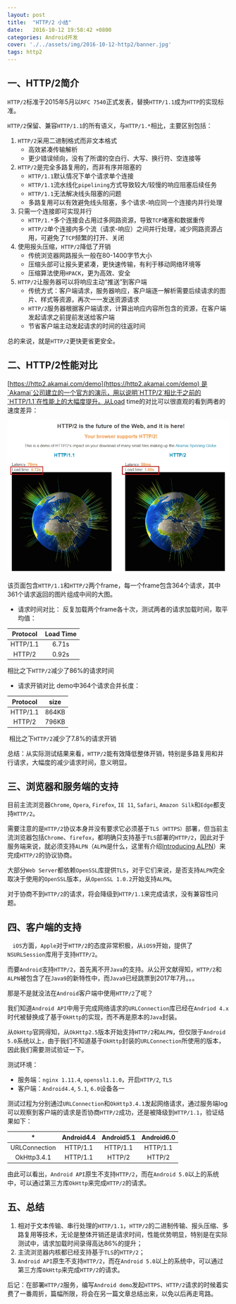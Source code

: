 ```yaml
---
layout: post
title:  "HTTP/2 小结"
date:   2016-10-12 19:58:42 +0800
categories: Android开发
cover: './../assets/img/2016-10-12-http2/banner.jpg'
tags: http2
---
```


## 一、HTTP/2简介

`HTTP/2`标准于2015年5月以`RFC 7540`正式发表，替换`HTTP/1.1`成为`HTTP`的实现标准。

`HTTP/2`保留、兼容`HTTP/1.1`的所有语义，与`HTTP/1.*`相比，主要区别包括：

1. `HTTP/2`采用二进制格式而非文本格式
	* 高效紧凑传输解析
	* 更少错误倾向，没有了所谓的空白行、大写、换行符、空连接等
2. `HTTP/2`是完全多路复用的，而非有序并阻塞的
	* `HTTP/1.1`默认情况下单个请求单个连接
	* `HTTP/1.1`流水线化`pipelining`方式导致较大/较慢的响应阻塞后续任务
	* `HTTP/1.1`无法解决线头阻塞的问题
	* 多路复用可以有效避免线头阻塞，多个请求-响应同一个连接内并行处理
3. 只需一个连接即可实现并行
	* `HTTP/1.*`多个连接会占用过多网路资源，导致`TCP`堵塞和数据重传
	* `HTTP/2`单个连接内多个流（请求-响应）之间并行处理，减少网路资源占用，可避免了`TCP`频繁的打开、关闭
4. 使用报头压缩，`HTTP/2`降低了开销
	* 传统浏览器网路报头一般在80-1400字节大小
	* 压缩头部可让报头更紧凑，更快速传输，有利于移动网络环境等
	* 压缩算法使用`HPACK`，更为高效、安全
5. `HTTP/2`让服务器可以将响应主动“推送”到客户端
	* 传统方式：客户端请求，服务器响应，客户端逐一解析需要后续请求的图片、样式等资源，再次一一发送资源请求
	* `HTTP/2`服务器根据客户端请求，计算出响应内容所包含的资源，在客户端发起请求之前提前发送给客户端
	* 节省客户端主动发起请求的时间的往返时间

总的来说，就是`HTTP/2`更快更省更安全。
 
 
## 二、HTTP/2性能对比

[https://http2.akamai.com/demo](https://http2.akamai.com/demo) 是`Akamai`公司建立的一个官方的演示，用以说明`HTTP/2`相比于之前的`HTTP/1.1`在性能上的大幅度提升。从Load time的对比可以很直观的看到两者的速度差异：

![](./../assets/img/2016-10-12-http2/1.jpg)

该页面包含`HTTP/1.1`和`HTTP/2`两个frame，每一个frame包含364个请求，其中361个请求返回的图片组成中间的大图。

* 请求时间对比：
反复加载两个frame各十次，测试两者的请求加载时间，取平均值：

|Protocol|Load Time|
|:---:|:---:|
| HTTP/1.1 | 6.71s |
| HTTP/2 | 0.92s |

相比之下`HTTP/2`减少了86%的请求时间

* 请求开销对比
demo中364个请求合并长度：

|Protocol|size|
|:---:|:---:|
| HTTP/1.1 | 864KB |
| HTTP/2 | 796KB |

 相比之下`HTTP/2`减少了7.8%的请求开销

总结：从实际测试结果来看，`HTTP/2`能有效降低整体开销，特别是多路复用和并行请求，大幅度的减少请求时间，意义明显。

## 三、浏览器和服务端的支持

目前主流浏览器`Chrome`, `Opera`, `Firefox`, `IE 11`, `Safari`, `Amazon Silk`和`Edge`都支持`HTTP/2`。

需要注意的是`HTTP/2`协议本身并没有要求它必须基于`TLS（HTTPS）`部署，但当前主流浏览器包括`Chrome`、`firefox`，都明确只支持基于`TLS`部署的`HTTP/2`，因此对于服务端来说，就必须支持`ALPN`（`ALPN`是什么，这里有介绍[Introducing ALPN](http://www.eclipse.org/jetty/documentation/current/alpn-chapter.html)）来完成`HTTP/2`的协议协商。

大部分`Web Server`都依赖`OpenSSL`库提供`TLS`，对于它们来说，是否支持`ALPN`完全取决于使用的`OpenSSL`版本，从`OpenSSL 1.0.2`开始支持`ALPN`。

对于协商不到`HTTP/2`的请求，将会降级到`HTTP/1.1`来完成请求，没有兼容性问题。
 
## 四、客户端的支持
 
 `iOS`方面，`Apple`对于`HTTP/2`的态度非常积极，从`iOS9`开始，提供了`NSURLSession`库用于支持`HTTP/2`。

而要`Android`支持`HTTP/2`，首先离不开`Java`的支持。从公开文献得知，`HTTP/2`和`ALPN`被包含了在`Java9`的新特性中，而`Java9`已经跳票到2017年7月。。。

那是不是就没法在`Android`客户端中使用`HTTP/2`了呢？

我们知道`Android API`中用于完成网络请求的`URLConnection`库已经在`Andriod 4.x`时代被替换成了基于`OkHttp`的实现，而不再是原本的`Java`封装。

从`OkHttp`官网得知，从`OkHttp2.5`版本开始支持`HTTP/2`和`ALPN`，但仅限于`Android 5.0`系统以上，由于我们不知道基于`OkHttp`封装的`URLConnection`所使用的版本，因此我们需要测试验证一下。

测试环境：

* 服务端：`nginx 1.11.4`, `openssl1.1.0`，开启`HTTP/2`, `TLS`
* 客户端：`Android4.4`, `5.1`, `6.0`设备各一

测试过程为分别通过`URLConnection`和`OkHttp3.4.1`发起网络请求，通过服务端log可以观察到客户端的请求是否协商`HTTP/2`成功，还是被降级到`HTTP/1.1`，验证结果如下：


| * |Android4.4|Android5.1|Android6.0|
|:---:|:---:|:---:|:---:|
|URLConnection |	HTTP/1.1 | HTTP/1.1 |	 HTTP/1.1|
|OkHttp3.4.1 | HTTP/1.1 | HTTP/2 | HTTP/2| 

由此可以看出，`Android API`原生不支持`HTTP/2`，而在`Android 5.0`以上的系统中，可以通过第三方库`OkHttp`来完成`HTTP/2`的请求。
 

## 五、总结

1. 相对于文本传输、串行处理的`HTTP/1.1`，`HTTP/2`的二进制传输、报头压缩、多路复用等技术，无论是整体开销还是请求时间，性能优势明显，特别是在实际测试中，请求加载时间录得高达86%的提升；
2. 主流浏览器内核都已经支持基于`TLS`的`HTTP/2`；
3. `Android API`原生不支持`HTTP/2`，而在`Android 5.0`以上的系统中，可以通过第三方库`OkHttp`来完成`HTTP/2`的请求。

后记：在部署`HTTP/2`服务，编写`Android demo`发起`HTTPS`、`HTTP/2`请求的时候着实费了一番周折，篇幅所限，将会在另一篇文章总结出来，以免以后再走弯路。